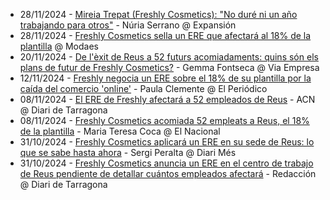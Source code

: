 * 28/11/2024 - [Mireia Trepat (Freshly Cosmetics): "No duré ni un año trabajando para otros"](https://www.expansion.com/directivos/2024/11/28/67476412468aeb410b8b456e.html) - Núria Serrano @ Expansión
* 28/11/2024 - [Freshly Cosmetics sella un ERE que afectará al 18% de la plantilla](https://www.modaes.com/cosmetica/freshly-cosmetics-sella-un-ere-que-afectara-al-18-de-la-plantilla) @ Modaes
* 20/11/2024 - [De l'èxit de Reus a 52 futurs acomiadaments: quins són els plans de futur de Freshly Cosmetics?](https://www.viaempresa.cat/empresa/exit-reus-52-futurs-acomiadaments-quins-son-plans-futur-freshly-cosmetics_2205907_102.html) - Gemma Fontseca @ Via Empresa
* 12/11/2024 - [Freshly negocia un ERE sobre el 18% de su plantilla por la caída del comercio 'online'](https://www.elperiodico.com/es/economia/20241112/freshly-negocia-ere-18-plantilla-111619469) - Paula Clemente @ El Periódico
* 08/11/2024 - [El ERE de Freshly afectará a 52 empleados de Reus](https://www.diaridetarragona.com/reus/el-ere-de-freshly-afectara-a-52-empleados-de-reus-DK21817567) - ACN @ Diari de Tarragona
* 08/11/2024 - [Freshly Cosmetics acomiada 52 empleats a Reus, el 18% de la plantilla](https://www.elnacional.cat/oneconomia/ca/empreses/freshly-cosmetics-acomiada-52-empleats-reus-18-plantilla_1314256_102.html) - Maria Teresa Coca @ El Nacional
* 31/10/2024 - [Freshly Cosmetics aplicará un ERE en su sede de Reus: lo que se sabe hasta ahora](https://www.diarimes.com/es/reus/241031/freshly-cosmetics-aplicara-ere-reus-desconoce-cuantos-trabajadores-afectara_155570.html) - Sergi Peralta @ Diari Més
* 31/10/2024 - [Freshly Cosmetics anuncia un ERE en el centro de trabajo de Reus pendiente de detallar cuántos empleados afectará](https://www.diaridetarragona.com/economia/freshly-cosmetics-anuncia-un-ere-en-el-centro-de-trabajo-de-reus-pendiente-de-detallar-cuantos-empleados-afectara-DE21705996) - Redacción @ Diari de Tarragona
